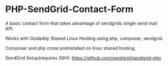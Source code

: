 # PHP-SendGrid-Contact-Form
A basic contact form that takes advantage of sendgrids single send mail API.

Works with Godaddy Shared Linux Hosting using php, composer, sendgrid.

Composer and php come preInstalled on linux shared hosting.

SendGrid Setup(requires SSH):
https://github.com/sendgrid/sendgrid-php

